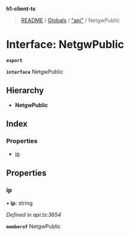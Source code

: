 **h1-client-ts**

> [README](../README.md) / [Globals](../globals.md) / ["api"](../modules/_api_.md) / NetgwPublic

# Interface: NetgwPublic

**`export`** 

**`interface`** NetgwPublic

## Hierarchy

* **NetgwPublic**

## Index

### Properties

* [ip](_api_.netgwpublic.md#ip)

## Properties

### ip

•  **ip**: string

*Defined in api.ts:3654*

**`memberof`** NetgwPublic
